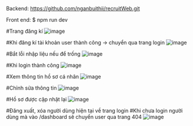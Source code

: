Backend: https://github.com/nganbuithii/recruitWeb.git

Front end:
$ npm run dev

#Trang đăng kí
![image](https://github.com/user-attachments/assets/6ecd05d3-ce21-43b4-951d-cad733fd1f2d)

#Khi đăng kí tài khoản user thành công -> chuyển qua trang login
![image](https://github.com/user-attachments/assets/bc8f8774-87b3-4df6-b1d3-dedcba5f556b)

#Bắt lỗi nhập liệu nếu để trống
![image](https://github.com/user-attachments/assets/692be071-29cc-4559-b5f1-18d30e3b3736)

#Khi login thành công
![image](https://github.com/user-attachments/assets/c62c59d2-079f-4f3f-aef3-dc4038224fa9)

#Xem thông tin hồ sơ cá nhân
![image](https://github.com/user-attachments/assets/5cf33346-554a-455c-b253-09a76bea11b2)

#Chỉnh sửa thông tin
![image](https://github.com/user-attachments/assets/56e42b2c-96a3-4bab-a280-832ae3d00c37)


#Hồ sơ được cập nhật lại
![image](https://github.com/user-attachments/assets/399ce9ff-8747-4b01-9b00-bd23c2513e79)

#Đăng xuất, xóa người dùng hiện tại về trang login
#Khi chưa login người dùng mà vào /dashboard sẽ chuyển user qua trang 404
![image](https://github.com/user-attachments/assets/dcdc1e6e-629a-4a53-8a98-a27c97fca30c)







